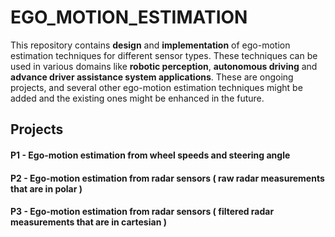 # EGO_MOTION_ESTIMATION
This repository contains **design** and **implementation** of ego-motion estimation techniques for different sensor types. These techniques can be used in various domains like **robotic perception**, **autonomous driving** and **advance driver assistance system applications**. These are ongoing projects, and several other ego-motion estimation techniques might be added and the existing ones might be enhanced in the future.

## Projects

#### P1 - Ego-motion estimation from wheel speeds and steering angle
#### P2 - Ego-motion estimation from radar sensors ( raw radar measurements that are in polar )
#### P3 - Ego-motion estimation from radar sensors ( filtered radar measurements that are in cartesian )
